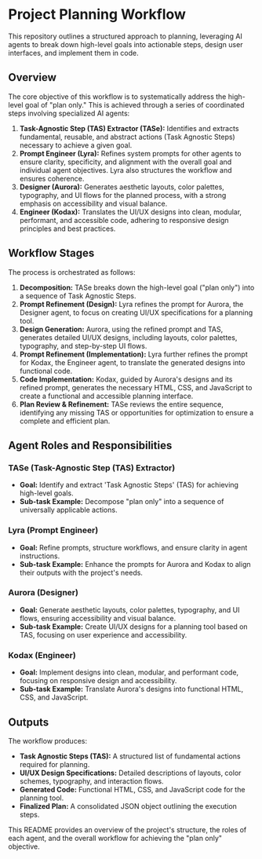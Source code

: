 # Project Planning Workflow

This repository outlines a structured approach to planning, leveraging AI agents to break down high-level goals into actionable steps, design user interfaces, and implement them in code.

## Overview

The core objective of this workflow is to systematically address the high-level goal of "plan only." This is achieved through a series of coordinated steps involving specialized AI agents:

1.  **Task-Agnostic Step (TAS) Extractor (TASe):** Identifies and extracts fundamental, reusable, and abstract actions (Task Agnostic Steps) necessary to achieve a given goal.
2.  **Prompt Engineer (Lyra):** Refines system prompts for other agents to ensure clarity, specificity, and alignment with the overall goal and individual agent objectives. Lyra also structures the workflow and ensures coherence.
3.  **Designer (Aurora):** Generates aesthetic layouts, color palettes, typography, and UI flows for the planned process, with a strong emphasis on accessibility and visual balance.
4.  **Engineer (Kodax):** Translates the UI/UX designs into clean, modular, performant, and accessible code, adhering to responsive design principles and best practices.

## Workflow Stages

The process is orchestrated as follows:

1.  **Decomposition:** TASe breaks down the high-level goal ("plan only") into a sequence of Task Agnostic Steps.
2.  **Prompt Refinement (Design):** Lyra refines the prompt for Aurora, the Designer agent, to focus on creating UI/UX specifications for a planning tool.
3.  **Design Generation:** Aurora, using the refined prompt and TAS, generates detailed UI/UX designs, including layouts, color palettes, typography, and step-by-step UI flows.
4.  **Prompt Refinement (Implementation):** Lyra further refines the prompt for Kodax, the Engineer agent, to translate the generated designs into functional code.
5.  **Code Implementation:** Kodax, guided by Aurora's designs and its refined prompt, generates the necessary HTML, CSS, and JavaScript to create a functional and accessible planning interface.
6.  **Plan Review & Refinement:** TASe reviews the entire sequence, identifying any missing TAS or opportunities for optimization to ensure a complete and efficient plan.

## Agent Roles and Responsibilities

### TASe (Task-Agnostic Step (TAS) Extractor)

*   **Goal:** Identify and extract 'Task Agnostic Steps' (TAS) for achieving high-level goals.
*   **Sub-task Example:** Decompose "plan only" into a sequence of universally applicable actions.

### Lyra (Prompt Engineer)

*   **Goal:** Refine prompts, structure workflows, and ensure clarity in agent instructions.
*   **Sub-task Example:** Enhance the prompts for Aurora and Kodax to align their outputs with the project's needs.

### Aurora (Designer)

*   **Goal:** Generate aesthetic layouts, color palettes, typography, and UI flows, ensuring accessibility and visual balance.
*   **Sub-task Example:** Create UI/UX designs for a planning tool based on TAS, focusing on user experience and accessibility.

### Kodax (Engineer)

*   **Goal:** Implement designs into clean, modular, and performant code, focusing on responsive design and accessibility.
*   **Sub-task Example:** Translate Aurora's designs into functional HTML, CSS, and JavaScript.

## Outputs

The workflow produces:

*   **Task Agnostic Steps (TAS):** A structured list of fundamental actions required for planning.
*   **UI/UX Design Specifications:** Detailed descriptions of layouts, color schemes, typography, and interaction flows.
*   **Generated Code:** Functional HTML, CSS, and JavaScript code for the planning tool.
*   **Finalized Plan:** A consolidated JSON object outlining the execution steps.

This README provides an overview of the project's structure, the roles of each agent, and the overall workflow for achieving the "plan only" objective.
